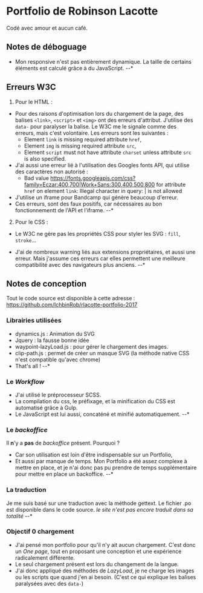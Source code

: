# Portfolio de Robinson Lacotte

Codé avec amour et aucun café.

## Notes de déboguage
* Mon responsive n'est pas entièrement dynamique. La taille de certains éléments est calculé grâce à du JavaScript.
--*
## Erreurs W3C
1. Pour le HTML :
  * Pour des raisons d'optimisation lors du chargement de la page, des balises `<link>`, `<script>` et `<img>` ont des erreurs d'attribut. J'utilise des `data-` pour paralyser la balise. Le W3C me le signale comme des erreurs, mais c'est volontaire.
  Les erreurs sont les suivantes :
    *  Element `link` is missing required attribute `href`,
    *  Element `img` is missing required attribute `src`,
    *  Element `script` must not have attribute `charset` unless attribute `src` is also specified.
  * J'ai aussi une erreur lié à l'utilisation des Googles fonts API, qui utilise des caractères non autorisé :
    * Bad value https://fonts.googleapis.com/css?family=Eczar:400,700|Work+Sans:300,400,500,800 for attribute `href` on element `link`: Illegal character in query: | is not allowed
  * J'utilise un iframe pour Bandcamp qui génère beaucoup d'erreur.
  * Ces erreurs, sont des faux positifs, car nécessaires au bon fonctionnementt de l'API et l'iframe.
  --*

2. Pour le CSS :
  * Le W3C ne gère pas les propriétés CSS pour styler les SVG : `fill`, `stroke`...

  * J'ai de nombreux warning liés aux extensions propriétaires, et aussi une erreur. Mais j'assume ces erreurs car elles permettent une meilleure compatibilité avec des navigateurs plus anciens.
--*

## Notes de conception

Tout le code source est disponible à cette adresse : https://github.com/IchbinRob/rlacotte-portfolio-2017

### Librairies utilisées
* dynamics.js : Animation du SVG
* Jquery : la fausse bonne idée
* waypoint-lazyLoad.js : pour gérer le chargement des images.
* clip-path.js : permet de créer un masque SVG (la méthode native CSS n'est compatible qu'avec chrome)
* That's all !
  --*
### Le *Workflow*
* J'ai utilisé le préprocesseur SCSS.
* La compilation du css, le préfixage, et la minification du CSS est automatisé grâce à Gulp.
* Le JavaScript est lui aussi, concaténé et minifié automatiquement.
  --*
### Le *backoffice*
Il **n**'y a **pas** de *backoffice* présent. Pourquoi ?
  * Car son utilisation est loin d'être indispensable sur un Portfolio,
  * Et aussi par manque de temps. Mon Portfolio a été assez complexe à mettre en place, et je n'ai donc pas pu prendre de temps supplémentaire pour mettre en place un backoffice.
  --*

### La traduction
Je me suis basé sur une traduction avec la méthode gettext. Le fichier .po est disponible dans le code source.
*le site n'est pas encore traduit dans sa totalité*
  --*
### Objectif 0 chargement
* J'ai pensé mon portfolio pour qu'il n'y ait aucun chargement. C'est donc un *One page*, tout en proposant une conception et une expérience radicalement différente.
* Le seul chargement présent est lors du changement de la langue.
* J'ai donc appliqué des méthodes de *LazyLoad*, je ne charge les images ou les scripts que quand j'en ai besoin. (C'est ce qui explique les balises paralysées avec des `data-`)
